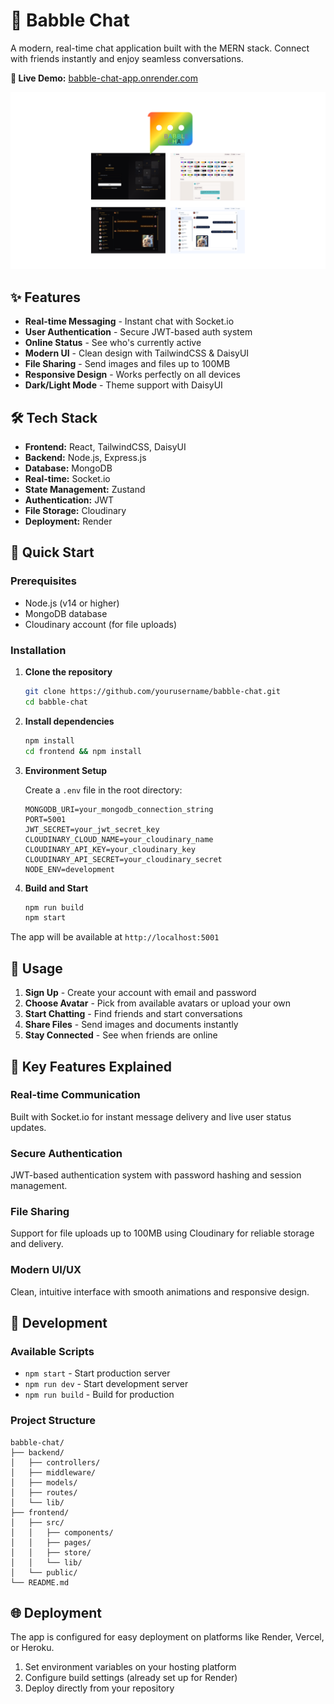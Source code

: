 # 💬 Babble Chat

A modern, real-time chat application built with the MERN stack. Connect with friends instantly and enjoy seamless conversations.

**🔗 Live Demo:** [babble-chat-app.onrender.com](https://babble-chat-app.onrender.com/)

![Babble Chat Demo](/frontend/public/screenshot-for-readme.png)

## ✨ Features

- **Real-time Messaging** - Instant chat with Socket.io
- **User Authentication** - Secure JWT-based auth system
- **Online Status** - See who's currently active
- **Modern UI** - Clean design with TailwindCSS & DaisyUI
- **File Sharing** - Send images and files up to 100MB
- **Responsive Design** - Works perfectly on all devices
- **Dark/Light Mode** - Theme support with DaisyUI

## 🛠️ Tech Stack

- **Frontend:** React, TailwindCSS, DaisyUI
- **Backend:** Node.js, Express.js
- **Database:** MongoDB
- **Real-time:** Socket.io
- **State Management:** Zustand
- **Authentication:** JWT
- **File Storage:** Cloudinary
- **Deployment:** Render

## 🚀 Quick Start

### Prerequisites
- Node.js (v14 or higher)
- MongoDB database
- Cloudinary account (for file uploads)

### Installation

1. **Clone the repository**
   ```bash
   git clone https://github.com/yourusername/babble-chat.git
   cd babble-chat
   ```

2. **Install dependencies**
   ```bash
   npm install
   cd frontend && npm install
   ```

3. **Environment Setup**
   
   Create a `.env` file in the root directory:
   ```env
   MONGODB_URI=your_mongodb_connection_string
   PORT=5001
   JWT_SECRET=your_jwt_secret_key
   CLOUDINARY_CLOUD_NAME=your_cloudinary_name
   CLOUDINARY_API_KEY=your_cloudinary_key
   CLOUDINARY_API_SECRET=your_cloudinary_secret
   NODE_ENV=development
   ```

4. **Build and Start**
   ```bash
   npm run build
   npm start
   ```

The app will be available at `http://localhost:5001`

## 📱 Usage

1. **Sign Up** - Create your account with email and password
2. **Choose Avatar** - Pick from available avatars or upload your own
3. **Start Chatting** - Find friends and start conversations
4. **Share Files** - Send images and documents instantly
5. **Stay Connected** - See when friends are online

## 🎯 Key Features Explained

### Real-time Communication
Built with Socket.io for instant message delivery and live user status updates.

### Secure Authentication
JWT-based authentication system with password hashing and session management.

### File Sharing
Support for file uploads up to 100MB using Cloudinary for reliable storage and delivery.

### Modern UI/UX
Clean, intuitive interface with smooth animations and responsive design.

## 🔧 Development

### Available Scripts

- `npm start` - Start production server
- `npm run dev` - Start development server
- `npm run build` - Build for production

### Project Structure
```
babble-chat/
├── backend/
│   ├── controllers/
│   ├── middleware/
│   ├── models/
│   ├── routes/
│   └── lib/
├── frontend/
│   ├── src/
│   │   ├── components/
│   │   ├── pages/
│   │   ├── store/
│   │   └── lib/
│   └── public/
└── README.md
```

## 🌐 Deployment

The app is configured for easy deployment on platforms like Render, Vercel, or Heroku.

1. Set environment variables on your hosting platform
2. Configure build settings (already set up for Render)
3. Deploy directly from your repository
